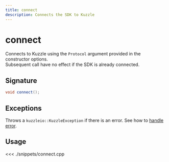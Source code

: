 ```yaml
---
title: connect
description: Connects the SDK to Kuzzle
---
```


# connect

Connects to Kuzzle using the `Protocol` argument provided in the constructor options.  
Subsequent call have no effect if the SDK is already connected.

## Signature

```cpp
void connect();
```

## Exceptions

Throws a `kuzzleio::KuzzleException` if there is an error. See how to [handle error](/sdk/cpp/1/error-handling).

## Usage

<<< ./snippets/connect.cpp
